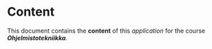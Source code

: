 # Content

This document contains the **content** of this _application_ for the course
 ***Ohjelmistotekniikka***.
